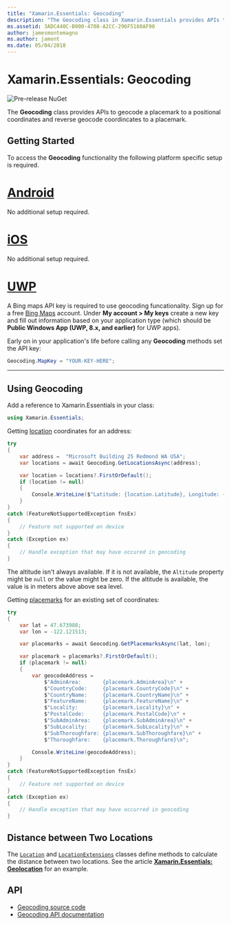 ```yaml
---
title: "Xamarin.Essentials: Geocoding"
description: "The Geocoding class in Xamarin.Essentials provides APIs to both geocode a placemark to a positional coordinates and reverse geocode coordinates to a placemark."
ms.assetid: 3ADC440C-B000-4708-A2CC-296F5160AF90
author: jamesmontemagno
ms.author: jamont
ms.date: 05/04/2018
---
```


# Xamarin.Essentials: Geocoding

![Pre-release NuGet](~/media/shared/pre-release.png)

The **Geocoding** class provides APIs to geocode a placemark to a positional coordinates and reverse geocode coordincates to a placemark.

## Getting Started

To access the **Geocoding** functionality the following platform specific setup is required.

# [Android](#tab/android)

No additional setup required.

# [iOS](#tab/ios)

No additional setup required.

# [UWP](#tab/uwp)

A Bing maps API key is required to use geocoding funcationality. Sign up for a free [Bing Maps](https://www.bingmapsportal.com/) account. Under **My account > My keys** create a new key and fill out information based on your application type (which should be **Public Windows App (UWP, 8.x, and earlier)** for UWP apps).

Early on in your application's life before calling any **Geocoding** methods set the API key:

```csharp
Geocoding.MapKey = "YOUR-KEY-HERE";
```

-----

## Using Geocoding

Add a reference to Xamarin.Essentials in your class:

```csharp
using Xamarin.Essentials;
```

Getting [location](xref:Xamarin.Essentials.Location) coordinates for an address:

```csharp
try
{
    var address =  "Microsoft Building 25 Redmond WA USA";
    var locations = await Geocoding.GetLocationsAsync(address);

    var location = locations?.FirstOrDefault();
    if (location != null)
    {
        Console.WriteLine($"Latitude: {location.Latitude}, Longitude: {location.Longitude}, Altitude: {location.Altitude}");
    }
}
catch (FeatureNotSupportedException fnsEx)
{
    // Feature not supported on device
}
catch (Exception ex)
{
    // Handle exception that may have occured in geocoding
}
```

The altitude isn't always available. If it is not available, the `Altitude` property might be `null` or the value might be zero. If the altitude is available, the value is in meters above above sea level. 

Getting [placemarks](xref:Xamarin.Essentials.Placemark) for an existing set of coordinates:

```csharp
try
{
    var lat = 47.673988;
    var lon = -122.121513;

    var placemarks = await Geocoding.GetPlacemarksAsync(lat, lon);

    var placemark = placemarks?.FirstOrDefault();
    if (placemark != null)
    {
        var geocodeAddress =
            $"AdminArea:       {placemark.AdminArea}\n" +
            $"CountryCode:     {placemark.CountryCode}\n" +
            $"CountryName:     {placemark.CountryName}\n" +
            $"FeatureName:     {placemark.FeatureName}\n" +
            $"Locality:        {placemark.Locality}\n" +
            $"PostalCode:      {placemark.PostalCode}\n" +
            $"SubAdminArea:    {placemark.SubAdminArea}\n" +
            $"SubLocality:     {placemark.SubLocality}\n" +
            $"SubThoroughfare: {placemark.SubThoroughfare}\n" +
            $"Thoroughfare:    {placemark.Thoroughfare}\n";

        Console.WriteLine(geocodeAddress);
    }
}
catch (FeatureNotSupportedException fnsEx)
{
    // Feature not supported on device
}
catch (Exception ex)
{
    // Handle exception that may have occurred in geocoding
}
```

## Distance between Two Locations

The [`Location`](xref:Xamarin.Essentials.Location) and [`LocationExtensions`](xref:Xamarin.Essentials.LocationExtensions) classes define methods to calculate the distance between two locations. See the article [**Xamarin.Essentials: Geolocation**](geolocation.md#calculate-distance) for an example.

## API

- [Geocoding source code](https://github.com/xamarin/Essentials/tree/master/Xamarin.Essentials/Geocoding)
- [Geocoding API documentation](xref:Xamarin.Essentials.Geocoding)

